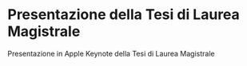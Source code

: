 # Presentazione della Tesi di Laurea Magistrale
Presentazione in Apple Keynote della Tesi di Laurea Magistrale



